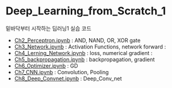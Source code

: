 # Deep_Learning_from_Scratch_1
밑바닥부터 시작하는 딥러닝1 실습 코드

- [Ch2_Perceptron.ipynb](https://github.com/J-TKim/Deep_Learning_from_Scratch/blob/main/Ch2/Ch2_Perceptron.ipynb) : AND, NAND, OR, XOR gate  
- [Ch3_Network.ipynb](https://github.com/J-TKim/Deep_Learning_from_Scratch/blob/main/Ch3/Network.ipynb) : Activation Functions, network forward : 
- [Ch4_Lerning_Network.ipynb](https://github.com/J-TKim/Deep_Learning_from_Scratch/blob/main/Ch4/Lerning_Network.ipynb) : loss, numerical gradient : 
- [Ch5_backpropagation.ipynb](https://github.com/J-TKim/Deep_Learning_from_Scratch/blob/main/Ch5/backpropagation.ipynb) : backpropagation, gradient
- [Ch6_Optimizer.ipynb](https://github.com/J-TKim/Deep_Learning_from_Scratch/blob/main/Ch6/Optimizer.ipynb) : GD
- [Ch7_CNN.ipynb](https://github.com/J-TKim/Deep_Learning_from_Scratch_1/blob/main/Ch7/CNN.ipynb) : Convolution, Pooling
- [Ch8_Deep_Convnet.ipynb](https://github.com/J-TKim/Deep_Learning_from_Scratch_1/blob/main/Ch8/Deep__Convnet.ipynb) : Deep_Conv_net
